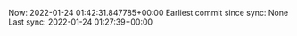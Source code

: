 Now: 2022-01-24 01:42:31.847785+00:00 Earliest commit since sync: None Last sync: 2022-01-24 01:27:39+00:00
